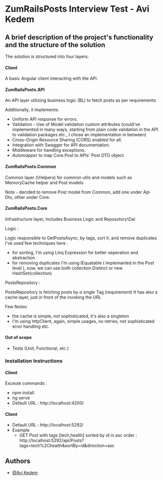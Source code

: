 
# ZumRailsPosts Interview Test - Avi Kedem

## A brief description of the project's functionality and the structure of the solution

The solution is structured into four layers:

#### Client
A basic Angular client interacting with the API.

#### ZumRailsPosts.API
An API layer utilizing business logic (BL) to fetch posts as per requirements

Additionally, it implements:

- Uniform API response for errors.
- Validation - Use of Model validation custom attributes  (could've implemented in many ways, starting from plain code validation in the API to validation packages etc., I chose an implementation in between)
- Cross-Origin Resource Sharing (CORS) enabled for all.
- Integration with Swagger for API documentation.
- Middleware for handling exceptions.
- *Automapper* to map Core.Post to APIs' Post DTO object

#### ZumRailsPosts.Common
Common layer (\Helpers) for common utils and models such as MemoryCache helper and Post models

Note - decided to remove Post model from Common, add one under Api Dto, other under Core.


#### ZumRailsPosts.Core
Infrastructure layer, 
Includes Business Logic and Reposotory\Dal

Logic : 

Logic responsible to GetPostsAsync, by tags, sort it, and remove duplicates 
I've used few techniques here : 
- for sorting, I'm using Linq Expression for better seperation and abstraction
- for removing duplicates I'm using IEquatable ( implemanted in the Post level ), now, we can use both collection.Distinct or new HashSet<Post>(collection)

PostsRepository : 

PostsRepository is fetching posts by *a single* Tag (requirement)
It has also a cache layer, just in front of the invoking the URL

Few Notes: 
- the cache is simple, not sophisticated, it's also a singleton 
- I'm using httpClient, again, simple usages, no retries, not sophisticated error handling etc.

#### Out of scope
- Tests (Unit, Functional, etc.)

### Installation Instructions 

#### Client
Exceute commands : 
- npm install
- ng serve
- Default URL : http://localhost:4200/

#### Client

- Default URL : http://localhost:5292/
- Example
    - GET Post with tags [tech,health] sorted by id in asc order : http://localhost:5292/api/Posts?tags=tech%2Chealth&sortBy=id&direction=asc 

## Authors

- [@Avi Kedem](https://www.github.com/AbeKdm)